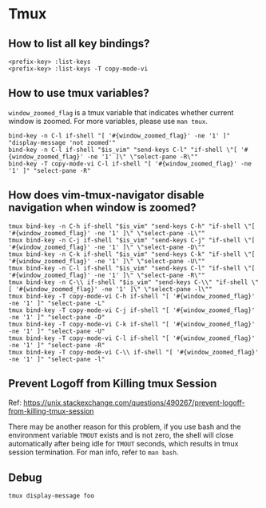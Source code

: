 # Tmux

## How to list all key bindings?

```
<prefix-key> :list-keys
<prefix-key> :list-keys -T copy-mode-vi
```

## How to use tmux variables?

`window_zoomed_flag` is a tmux variable that indicates whether current window is zoomed.
For more variables, please use `man tmux`.

```
bind-key -n C-l if-shell "[ '#{window_zoomed_flag}' -ne '1' ]" "display-message 'not zoomed'"
bind-key -n C-l if-shell "$is_vim" "send-keys C-l" "if-shell \"[ '#{window_zoomed_flag}' -ne '1' ]\" \"select-pane -R\""
bind-key -T copy-mode-vi C-l if-shell "[ '#{window_zoomed_flag}' -ne '1' ]" "select-pane -R"
```

## How does vim-tmux-navigator disable navigation when window is zoomed?

```
tmux bind-key -n C-h if-shell "$is_vim" "send-keys C-h" "if-shell \"[ '#{window_zoomed_flag}' -ne '1' ]\" \"select-pane -L\""
tmux bind-key -n C-j if-shell "$is_vim" "send-keys C-j" "if-shell \"[ '#{window_zoomed_flag}' -ne '1' ]\" \"select-pane -D\""
tmux bind-key -n C-k if-shell "$is_vim" "send-keys C-k" "if-shell \"[ '#{window_zoomed_flag}' -ne '1' ]\" \"select-pane -U\""
tmux bind-key -n C-l if-shell "$is_vim" "send-keys C-l" "if-shell \"[ '#{window_zoomed_flag}' -ne '1' ]\" \"select-pane -R\""
tmux bind-key -n C-\\ if-shell "$is_vim" "send-keys C-\\" "if-shell \"[ '#{window_zoomed_flag}' -ne '1' ]\" \"select-pane -l\""
tmux bind-key -T copy-mode-vi C-h if-shell "[ '#{window_zoomed_flag}' -ne '1' ]" "select-pane -L"
tmux bind-key -T copy-mode-vi C-j if-shell "[ '#{window_zoomed_flag}' -ne '1' ]" "select-pane -D"
tmux bind-key -T copy-mode-vi C-k if-shell "[ '#{window_zoomed_flag}' -ne '1' ]" "select-pane -U"
tmux bind-key -T copy-mode-vi C-l if-shell "[ '#{window_zoomed_flag}' -ne '1' ]" "select-pane -R"
tmux bind-key -T copy-mode-vi C-\\ if-shell "[ '#{window_zoomed_flag}' -ne '1' ]" "select-pane -l"
```

## Prevent Logoff from Killing tmux Session

Ref: https://unix.stackexchange.com/questions/490267/prevent-logoff-from-killing-tmux-session

There may be another reason for this problem, if you use bash and the environment variable
`TMOUT` exists and is not zero, the shell will close automatically after being idle for `TMOUT`
seconds, which results in tmux session termination. For man info, refer to `man bash`.

## Debug

```
tmux display-message foo
```
